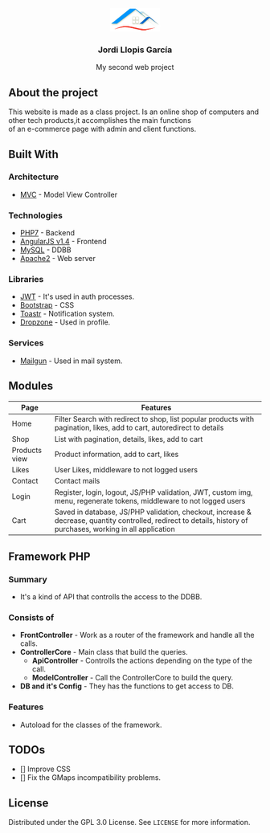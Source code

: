 <p align="center">
  <a href="https://github.com/Jordilg13/AngularJS_FW_PHP_OOP">
    <img src="frontend/assets/img/logo4.png" alt="Logo">
  </a>

  <h3 align="center">Jordi Llopis García</h3>

  <p align="center">
    My second web project
  </p>
</p>

## About the project
This website is made as a class project. Is an online shop of computers and other tech products,it accomplishes the main functions <br> of an e-commerce page with admin and client functions.

## Built With

### Architecture
* [MVC] - Model View Controller

[MVC]: <https://en.wikipedia.org/wiki/Model%E2%80%93view%E2%80%93controller>

### Technologies

* [PHP7] - Backend
* [AngularJS v1.4] - Frontend
* [MySQL] - DDBB
* [Apache2] - Web server

[MySQL]: <http://mysql.com>
[Apache2]: <http://afdas.com>
[PHP7]: <http://php.net/>
[AngularJS v1.4]: <http://xxsadfasdvscz.com>
### Libraries
* [JWT] - It's used in auth processes.
* [Bootstrap] - CSS 
* [Toastr] - Notification system.
* [Dropzone] - Used in profile.

[Toastr]: <http://mailgun.com>
[Bootstrap]: <https://getbootstrap.com/>
[JWT]: <http://mailgun.com>
[Dropzone]: <http://mailgun.com>

### Services
* [Mailgun] - Used in mail system.

[Mailgun]: <http://mailgun.com>
## Modules
| Page | Features |
| -| - |
| Home | Filter Search with redirect to shop, list popular products with pagination, likes, add to cart, autoredirect to details |
| Shop | List with pagination, details, likes, add to cart |
| Products view | Product information, add to cart, likes  |
| Likes | User Likes, middleware to not logged users |
| Contact | Contact mails |
| Login | Register, login, logout, JS/PHP validation, JWT, custom img, menu, regenerate tokens, middleware to not logged users |
| Cart | Saved in database, JS/PHP validation, checkout, increase & decrease, quantity controlled, redirect to details, history of purchases, working in all application |


## Framework PHP
### Summary
- It's a kind of API that controlls the access to the DDBB.
### Consists of
- **FrontController** - Work as a router of the framework and handle all the calls.
- **ControllerCore** - Main class that build the queries.
    - **ApiController** - Controlls the actions depending on the type of the call.
    - **ModelController** - Call the ControllerCore to build the query.
- **DB and it's Config** - They has the functions to get access to DB.


### Features
- Autoload for the classes of the framework.



## TODOs
- [] Improve CSS
- [] Fix the GMaps incompatibility problems.

<!-- ## qwfqf

jwt client - 
- service
locals
logout 
jwt server -
session
logout
update -->


 ## License

Distributed under the GPL 3.0 License. See `LICENSE` for more information.